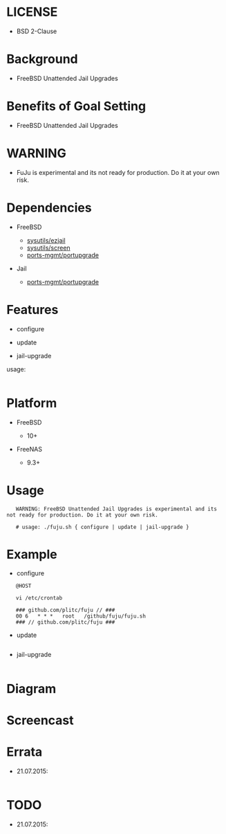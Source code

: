 
LICENSE
=======
* BSD 2-Clause

Background
==========
* FreeBSD Unattended Jail Upgrades

Benefits of Goal Setting
========================
* FreeBSD Unattended Jail Upgrades

WARNING
=======
* FuJu is experimental and its not ready for production. Do it at your own risk.

Dependencies
============
* FreeBSD
   * [sysutils/ezjail](https://www.freshports.org/sysutils/ezjail/)
   * [sysutils/screen](https://www.freshports.org/sysutils/screen/)
   * [ports-mgmt/portupgrade](https://www.freshports.org/ports-mgmt/portupgrade/)

* Jail
   * [ports-mgmt/portupgrade](https://www.freshports.org/ports-mgmt/portupgrade/)

Features
========
* configure

* update

* jail-upgrade

usage:
```
```

Platform
========
* FreeBSD
   * 10+

* FreeNAS
   * 9.3+

Usage
=====
```
   WARNING: FreeBSD Unattended Jail Upgrades is experimental and its not ready for production. Do it at your own risk.

   # usage: ./fuju.sh { configure | update | jail-upgrade }
```

Example
=======
* configure
```
   @HOST

   vi /etc/crontab

   ### github.com/plitc/fuju // ###
   00 6   * * *   root   /github/fuju/fuju.sh
   ### // github.com/plitc/fuju ###
```

* update
```
```

* jail-upgrade
```
```

Diagram
=======

Screencast
==========

Errata
======
* 21.07.2015:
```
```

TODO
====
* 21.07.2015:

